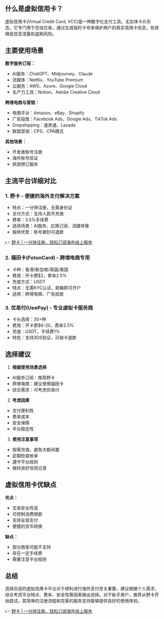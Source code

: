 ## 什么是虚拟信用卡？

虚拟信用卡(Virtual Credit Card, VCC)是一种数字化支付工具，无实体卡片形态。它专门用于在线交易，通过生成临时卡号来保护用户的真实信用卡信息，有效降低信息泄露和盗刷风险。

## 主要使用场景

**数字服务订阅：**
- AI服务：ChatGPT、Midjourney、Claude
- 流媒体：Netflix、YouTube Premium
- 云服务：AWS、Azure、Google Cloud
- 生产力工具：Notion、Adobe Creative Cloud

**跨境电商与营销：**
- 电商平台：Amazon、eBay、Shopify
- 广告投放：Facebook Ads、Google Ads、TikTok Ads
- Dropshipping：速卖通、Lazada
- 联盟营销：CPS、CPA模式

**其他场景：**
- 开发者账号注册
- 海外账号验证
- 旅游预订服务

## 主流平台详细对比

### 1. 野卡 - 便捷的海外支付解决方案
- 特点：一分钟注册，无需身份证
- 支付方式：支持人民币充值
- 费率：3.5%手续费
- 适用场景：AI服务、应用订阅、流媒体等
- 独特优势：账号被封可退款

👉 [野卡 | 一分钟注册，轻松订阅海外线上服务](https://bit.ly/bewildcard)

### 2. 福田卡(FotonCard) - 跨境电商专用
- 卡种：香港/新加坡/英国/美国
- 费用：开卡费$2，费率2.5%
- 充值方式：USDT
- 特点：无需KYC认证，邮箱即可开户
- 适用：跨境电商、广告投放

### 3. 优易付(UeePay) - 专业虚拟卡服务商
- 卡头选择：30+种
- 费用：开卡费$6-20，费率2.5%
- 充值：USDT，手续费1%
- 特色：支持3DS验证，可销卡退款

## 选择建议

1. **根据使用场景选择**
- AI服务订阅：推荐野卡
- 跨境电商：建议使用福田卡
- 综合需求：可考虑优易付

2. **考虑因素**
- 支付便利性
- 费率成本
- 安全保障
- 平台稳定性

3. **使用注意事项**
- 按需充值，避免大额闲置
- 定期检查账单
- 遵守平台规则
- 保持良好信用记录

## 虚拟信用卡优缺点

**优点：**
- 交易安全性高
- 可控制消费限额
- 支持全球支付
- 便捷的货币转换

**缺点：**
- 部分商家可能不支持
- 存在一定手续费
- 需要注意平台规则

## 总结

选择合适的虚拟信用卡平台对于顺利进行海外支付至关重要。建议根据个人需求，综合考虑平台特点、费率、安全性等因素做出选择。对于新手用户，推荐从野卡开始尝试，其简单的注册流程和完善的服务支持能够提供良好的使用体验。

👉 [野卡 | 一分钟注册，轻松订阅海外线上服务](https://bit.ly/bewildcard)